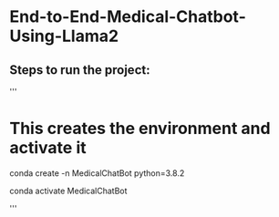 # End-to-End-Medical-Chatbot-Using-Llama2


## Steps to run the project:
'''

# This creates the environment and activate it
conda create -n MedicalChatBot python=3.8.2

conda activate MedicalChatBot

'''